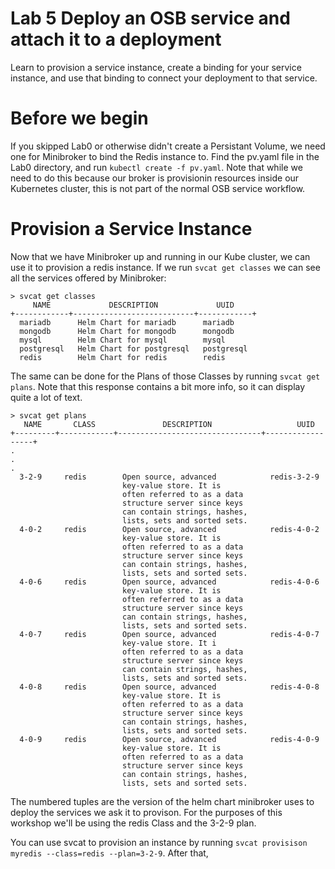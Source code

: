 # Lab 5 Deploy an OSB service and attach it to a deployment

Learn to provision a service instance, create a binding for your service instance,
and use that binding to connect your deployment to that service.

# Before we begin

If you skipped Lab0 or otherwise didn't create a Persistant Volume, we need one for Minibroker
to bind the Redis instance to. Find the pv.yaml file in the Lab0 directory, and run
`kubectl create -f pv.yaml`. Note that while we need to do this because our broker is
provisionin resources inside our Kubernetes cluster, this is not part of the normal
OSB service workflow.

# Provision a Service Instance

Now that we have Minibroker up and running in our Kube cluster, we can use it to provision
a redis instance. If we run `svcat get classes` we can see all the services offered by Minibroker:
```
> svcat get classes
     NAME             DESCRIPTION             UUID     
+------------+---------------------------+------------+
  mariadb      Helm Chart for mariadb      mariadb     
  mongodb      Helm Chart for mongodb      mongodb     
  mysql        Helm Chart for mysql        mysql       
  postgresql   Helm Chart for postgresql   postgresql  
  redis        Helm Chart for redis        redis    
```

The same can be done for the Plans of those Classes by running `svcat get plans`. Note that
this response contains a bit more info, so it can display quite a lot of text.
```
> svcat get plans
   NAME       CLASS               DESCRIPTION                   UUID        
+---------+------------+--------------------------------+------------------+
.
.
.
  3-2-9     redis        Open source, advanced            redis-3-2-9
                         key-value store. It is
                         often referred to as a data
                         structure server since keys
                         can contain strings, hashes,
                         lists, sets and sorted sets.
  4-0-2     redis        Open source, advanced            redis-4-0-2
                         key-value store. It is
                         often referred to as a data
                         structure server since keys
                         can contain strings, hashes,
                         lists, sets and sorted sets.
  4-0-6     redis        Open source, advanced            redis-4-0-6
                         key-value store. It is
                         often referred to as a data
                         structure server since keys
                         can contain strings, hashes,
                         lists, sets and sorted sets.
  4-0-7     redis        Open source, advanced            redis-4-0-7
                         key-value store. It i
                         often referred to as a data
                         structure server since keys
                         can contain strings, hashes,
                         lists, sets and sorted sets.
  4-0-8     redis        Open source, advanced            redis-4-0-8
                         key-value store. It is
                         often referred to as a data
                         structure server since keys
                         can contain strings, hashes,
                         lists, sets and sorted sets.
  4-0-9     redis        Open source, advanced            redis-4-0-9
                         key-value store. It is
                         often referred to as a data
                         structure server since keys
                         can contain strings, hashes,
                         lists, sets and sorted sets.
```

The numbered tuples are the version of the helm chart minibroker uses to deploy the services we ask it to provison.
For the purposes of this workshop we'll be using the redis Class and the 3-2-9 plan.

You can use svcat to provision an instance by running `svcat provisison myredis --class=redis --plan=3-2-9`.
After that, 
